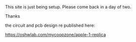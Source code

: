 This site is just being setup. Please come back in a day of two.

Thanks

the circuit and pcb design re published here:

https://oshwlab.com/mycoopzone/apple-1-replica

